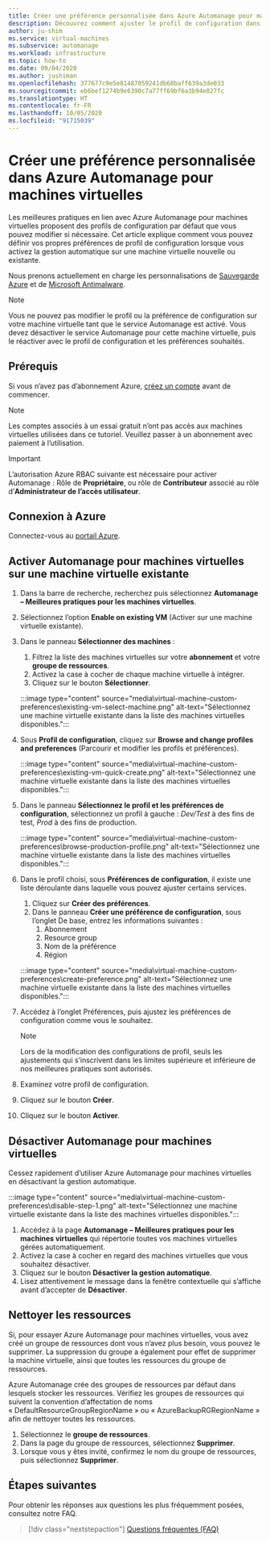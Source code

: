 ```yaml
---
title: Créer une préférence personnalisée dans Azure Automanage pour machines virtuelles
description: Découvrez comment ajuster le profil de configuration dans Azure Automanage pour les machines virtuelles, et définir vos propres préférences.
author: ju-shim
ms.service: virtual-machines
ms.subservice: automanage
ms.workload: infrastructure
ms.topic: how-to
ms.date: 09/04/2020
ms.author: jushiman
ms.openlocfilehash: 377677c9e5e81487059241db68baff639a3de033
ms.sourcegitcommit: eb6bef1274b9e6390c7a77ff69bf6a3b94e827fc
ms.translationtype: HT
ms.contentlocale: fr-FR
ms.lasthandoff: 10/05/2020
ms.locfileid: "91715039"
---
```

# <a name="create-a-custom-preference-in-azure-automanage-for-vms"></a>Créer une préférence personnalisée dans Azure Automanage pour machines virtuelles

Les meilleures pratiques en lien avec Azure Automanage pour machines virtuelles proposent des profils de configuration par défaut que vous pouvez modifier si nécessaire. Cet article explique comment vous pouvez définir vos propres préférences de profil de configuration lorsque vous activez la gestion automatique sur une machine virtuelle nouvelle ou existante.

Nous prenons actuellement en charge les personnalisations de [Sauvegarde Azure](..\backup\backup-azure-arm-vms-prepare.md#create-a-custom-policy) et de [Microsoft Antimalware](../security/fundamentals/antimalware.md#default-and-custom-antimalware-configuration).


> [!NOTE]
> Vous ne pouvez pas modifier le profil ou la préférence de configuration sur votre machine virtuelle tant que le service Automanage est activé. Vous devez désactiver le service Automanage pour cette machine virtuelle, puis le réactiver avec le profil de configuration et les préférences souhaités.


## <a name="prerequisites"></a>Prérequis

Si vous n’avez pas d’abonnement Azure, [créez un compte](https://azure.microsoft.com/pricing/purchase-options/pay-as-you-go/) avant de commencer.

> [!NOTE]
> Les comptes associés à un essai gratuit n’ont pas accès aux machines virtuelles utilisées dans ce tutoriel. Veuillez passer à un abonnement avec paiement à l’utilisation.

> [!IMPORTANT]
> L’autorisation Azure RBAC suivante est nécessaire pour activer Automanage : Rôle de **Propriétaire**, ou rôle de **Contributeur** associé au rôle d’**Administrateur de l’accès utilisateur**.


## <a name="sign-in-to-azure"></a>Connexion à Azure

Connectez-vous au [portail Azure](https://portal.azure.com/).


## <a name="enable-automanage-for-vms-on-an-existing-vm"></a>Activer Automanage pour machines virtuelles sur une machine virtuelle existante

1. Dans la barre de recherche, recherchez puis sélectionnez **Automanage – Meilleures pratiques pour les machines virtuelles**.

2. Sélectionnez l’option **Enable on existing VM** (Activer sur une machine virtuelle existante).

3. Dans le panneau **Sélectionner des machines** :
    1. Filtrez la liste des machines virtuelles sur votre **abonnement** et votre **groupe de ressources**.
    1. Activez la case à cocher de chaque machine virtuelle à intégrer.
    1. Cliquez sur le bouton **Sélectionner**.

    :::image type="content" source="media\virtual-machine-custom-preferences\existing-vm-select-machine.png" alt-text="Sélectionnez une machine virtuelle existante dans la liste des machines virtuelles disponibles.":::

4. Sous **Profil de configuration**, cliquez sur **Browse and change profiles and preferences** (Parcourir et modifier les profils et préférences).

    :::image type="content" source="media\virtual-machine-custom-preferences\existing-vm-quick-create.png" alt-text="Sélectionnez une machine virtuelle existante dans la liste des machines virtuelles disponibles.":::

5. Dans le panneau **Sélectionnez le profil et les préférences de configuration**, sélectionnez un profil à gauche : *Dev/Test* à des fins de test, *Prod* à des fins de production.

    :::image type="content" source="media\virtual-machine-custom-preferences\browse-production-profile.png" alt-text="Sélectionnez une machine virtuelle existante dans la liste des machines virtuelles disponibles.":::

6. Dans le profil choisi, sous **Préférences de configuration**, il existe une liste déroulante dans laquelle vous pouvez ajuster certains services.
    1. Cliquez sur **Créer des préférences**.
    1. Dans le panneau **Créer une préférence de configuration**, sous l’onglet De base, entrez les informations suivantes :
        1. Abonnement
        1. Resource group
        1. Nom de la préférence
        1. Région

    :::image type="content" source="media\virtual-machine-custom-preferences\create-preference.png" alt-text="Sélectionnez une machine virtuelle existante dans la liste des machines virtuelles disponibles.":::

7. Accédez à l’onglet Préférences, puis ajustez les préférences de configuration comme vous le souhaitez.
        
    > [!NOTE]
    > Lors de la modification des configurations de profil, seuls les ajustements qui s’inscrivent dans les limites supérieure et inférieure de nos meilleures pratiques sont autorisés.

8. Examinez votre profil de configuration.
9. Cliquez sur le bouton **Créer**.

10. Cliquez sur le bouton **Activer**.


## <a name="disable-automanage-for-vms"></a>Désactiver Automanage pour machines virtuelles

Cessez rapidement d’utiliser Azure Automanage pour machines virtuelles en désactivant la gestion automatique.

:::image type="content" source="media\virtual-machine-custom-preferences\disable-step-1.png" alt-text="Sélectionnez une machine virtuelle existante dans la liste des machines virtuelles disponibles.":::

1. Accédez à la page **Automanage – Meilleures pratiques pour les machines virtuelles** qui répertorie toutes vos machines virtuelles gérées automatiquement.
1. Activez la case à cocher en regard des machines virtuelles que vous souhaitez désactiver.
1. Cliquez sur le bouton **Désactiver la gestion automatique**.
1. Lisez attentivement le message dans la fenêtre contextuelle qui s’affiche avant d’accepter de **Désactiver**.


## <a name="clean-up-resources"></a>Nettoyer les ressources

Si, pour essayer Azure Automanage pour machines virtuelles, vous avez créé un groupe de ressources dont vous n’avez plus besoin, vous pouvez le supprimer. La suppression du groupe a également pour effet de supprimer la machine virtuelle, ainsi que toutes les ressources du groupe de ressources.

Azure Automanage crée des groupes de ressources par défaut dans lesquels stocker les ressources. Vérifiez les groupes de ressources qui suivent la convention d’affectation de noms « DefaultResourceGroupRegionName » ou « AzureBackupRGRegionName » afin de nettoyer toutes les ressources.

1. Sélectionnez le **groupe de ressources**.
1. Dans la page du groupe de ressources, sélectionnez **Supprimer**.
1. Lorsque vous y êtes invité, confirmez le nom du groupe de ressources, puis sélectionnez **Supprimer**.


## <a name="next-steps"></a>Étapes suivantes 

Pour obtenir les réponses aux questions les plus fréquemment posées, consultez notre FAQ. 

> [!div class="nextstepaction"]
> [Questions fréquentes (FAQ)](faq.md)